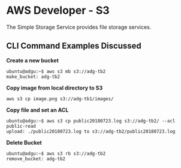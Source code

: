 # AWS Developer - S3
The Simple Storage Service provides file storage services.

## CLI Command Examples Discussed

**Create a new bucket**
```
ubuntu@adgu:~$ aws s3 mb s3://adg-tb2
make_bucket: adg-tb2
```

**Copy image from local directory to S3**
```
aws s3 cp image.png s3://adg-tb1/images/
```

**Copy file and set an ACL**
```
ubuntu@adgu:~$ aws s3 cp public20180723.log s3://adg-tb2/ --acl public-read
upload: ./public20180723.log to s3://adg-tb2/public20180723.log
```

**Delete Bucket**
```
ubuntu@adgu:~$ aws s3 rb s3://adg-tb2
remove_bucket: adg-tb2
```
